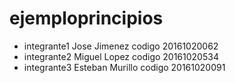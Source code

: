 # ejemploprincipios

* integrante1 Jose Jimenez codigo 20161020062
* integrante2 Miguel Lopez codigo 20161020534
* integrante3 Esteban Murillo codigo 20161020091

